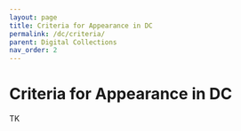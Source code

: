 ```yaml
---
layout: page
title: Criteria for Appearance in DC
permalink: /dc/criteria/
parent: Digital Collections
nav_order: 2
---
```


# Criteria for Appearance in DC
TK